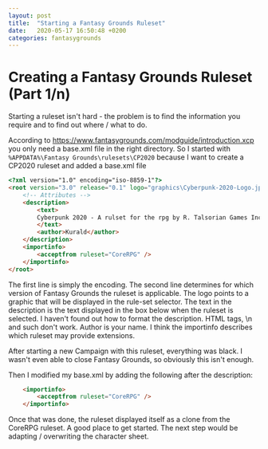 ```yaml
---
layout: post
title:  "Starting a Fantasy Grounds Ruleset"
date:   2020-05-17 16:50:48 +0200
categories: fantasygrounds
---
```

# Creating a Fantasy Grounds Ruleset (Part 1/n)

Starting a ruleset isn't hard - the problem is to find the information you require
and to find out where / what to do.

According to https://www.fantasygrounds.com/modguide/introduction.xcp you only
need a base.xml file in the right directory. So I started with
`%APPDATA%\Fantasy Grounds\rulesets\CP2020` because I want to create a CP2020
ruleset and added a base.xml file

```html
<?xml version="1.0" encoding="iso-8859-1"?>
<root version="3.0" release="0.1" logo="graphics\Cyberpunk-2020-Logo.jpg">
	<!-- Attributes -->
	<description>
		<text>
        Cyberpunk 2020 - A rulset for the rpg by R. Talsorian Games Inc
        </text>
		<author>Kurald</author>
	</description>
    <importinfo>
        <acceptfrom ruleset="CoreRPG" />
    </importinfo>
</root>
```

The first line is simply the encoding. The second line determines for which version
of Fantasy Grounds the ruleset is applicable. The logo points to a graphic that
will be displayed in the rule-set selector. The text in the description is the
text displayed in the box below when the ruleset is selected. I haven't found out
how to format the description. HTML tags, \n and such don't work. Author is your
name. I think the importinfo describes which ruleset may provide extensions.

After starting a new Campaign with this ruleset, everything was black. I wasn't
even able to close Fantasy Grounds, so obviously this isn't enough.

Then I modified my base.xml by adding the following after the description:

```HTML
    <importinfo>
        <acceptfrom ruleset="CoreRPG" />
    </importinfo>
```

Once that was done, the ruleset displayed itself as a clone from the CoreRPG
ruleset. A good place to get started. The next step would be adapting / overwriting
the character sheet.
